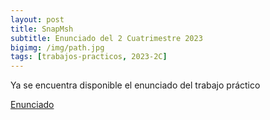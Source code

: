 ```yaml
---
layout: post
title: SnapMsh
subtitle: Enunciado del 2 Cuatrimestre 2023
bigimg: /img/path.jpg
tags: [trabajos-practicos, 2023-2C]
---
```

Ya se encuentra disponible el enunciado del trabajo práctico

[Enunciado](https://taller-de-programacion-2.github.io/tasks/statement/2023/2/enunciado/)
